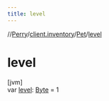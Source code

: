 ```yaml
---
title: level
---
```

//[Perry](../../../index.html)/[client.inventory](../index.html)/[Pet](index.html)/[level](level.html)



# level



[jvm]\
var [level](level.html): [Byte](https://kotlinlang.org/api/latest/jvm/stdlib/kotlin/-byte/index.html) = 1




